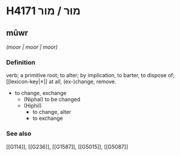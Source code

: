 # H4171 מוּר / מור

## mûwr

_(moor | moor | moor)_

### Definition

verb; a primitive root; to alter; by implication, to barter, to dispose of; [[lexicon-key|×]] at all, (ex-)change, remove.

- to change, exchange
    - (Niphal) to be changed
    - (Hiphil)
        - to change, alter
        - to exchange
### See also

[[G114]], [[G236]], [[G1587]], [[G5015]], [[G5087]]

